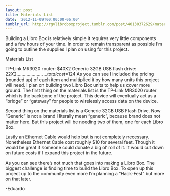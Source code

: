 ```yaml
---
layout: post
title: Materials List
date: '2012-11-09T00:00:00-06:00'
tumblr_url: http://rgvlibroboxproject.tumblr.com/post/40130372629/materials-list
---
```

Building a Libro Box is relatively simple it requires very little components and a few hours of your time. In order to remain transparent as possible I’m going to outline the supplies I plan on using for this project.

Materials List

TP-Link MR3020 router: $40X2
Generic 32GB USB flash drive: $22X2
……………………
total cost=$124
As you can see I included the pricing (rounded up) of each item and multiplied it by how many units this project will need. I plan on building two Libro Box units to help us cover more ground. The first thing on the materials list is the TP-Link MR3020 router which is the backbone of the project. This device will eventually act as a “bridge” or “gateway” for people to wirelessly access data on the device.

Second thing on the materials list is a Generic 32GB USB Flash Drive. Now “Generic” is not a brand I literally mean “generic”, because brand does not matter here. But this project will be needing two of them, one for each Libro Box.

Lastly an Ethernet Cable  would help but is not completely necessary. Nonetheless Ethernet Cable cost roughly $10 for several feet. Though it would be great if someone could donate a big ol’ roll of it. It would cut down on future costs if I expand this project in the future.

As you can see there’s not much that goes into making a Libro Box. The biggest challenge is finding time to build the Libro Box. To open up this project up to the community even more I’m planning a “Hack-Fest" but more on that later.

-Eduardo

